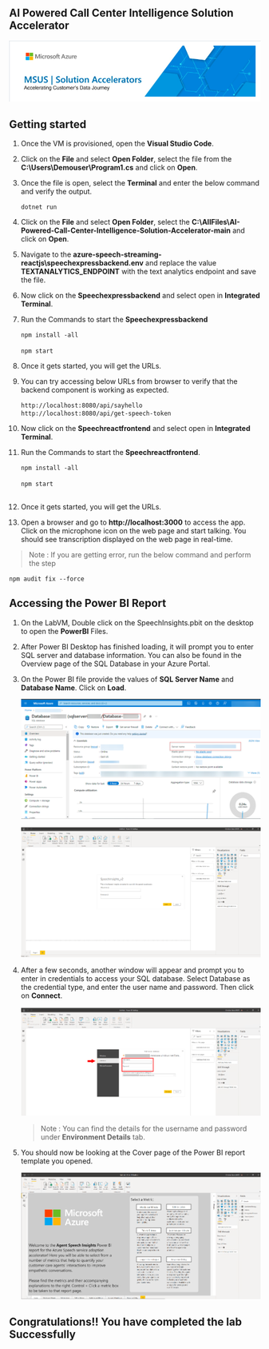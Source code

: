 ## AI Powered Call Center Intelligence Solution Accelerator

![](/images/img001.png)

## Getting started

1. Once the VM is provisioned, open the **Visual Studio Code**.

1. Click on the **File** and select **Open Folder**, select the file from the **C:\Users\Demouser\Program1.cs** and click on **Open**.

1. Once the file is open, select the **Terminal** and enter the below command and verify the output.

   `````
   dotnet run
   `````

1. Click on the **File** and select **Open Folder**, select the **C:\AllFiles\AI-Powered-Call-Center-Intelligence-Solution-Accelerator-main** and click on **Open**.

1. Navigate to the **azure-speech-streaming-reactjs\speechexpressbackend\.env** and replace the value **TEXTANALYTICS_ENDPOINT** with the text analytics endpoint and save the file.

1. Now click on the **Speechexpressbackend** and select open in **Integrated Terminal**.

1. Run the Commands to start the **Speechexpressbackend**

   `````
   npm install -all
   
   npm start
   
   `````
   
1. Once it gets started, you will get the URLs.

1. You can try accessing below URLs from browser to verify that the backend component is working as expected.

   ``````
   http://localhost:8080/api/sayhello
   http://localhost:8080/api/get-speech-token
   ``````
  
 1. Now click on the **Speechreactfrontend** and select open in **Integrated Terminal**.
 
 1. Run the Commands to start the **Speechreactfrontend**.
 
    `````
    npm install -all
   
    npm start
   
    `````
   
 1. Once it gets started, you will get the URLs.
 
 1. Open a browser and go to **http://localhost:3000** to access the app. Click on the microphone icon on the web page and start talking. You should see transcription displayed on the web page in real-time.


>Note : If you are getting error, run the below command and perform the step

 ````
 npm audit fix --force
 ````
 
 ## Accessing the Power BI Report
 
 1. On the LabVM, Double click on the SpeechInsights.pbit on the desktop to open the **PowerBI** Files.
 
 1. After Power BI Desktop has finished loading, it will prompt you to enter SQL server and database information. You can also be found in the Overview page of the SQL Database in your Azure Portal.
 
 1. On the Power BI file provide the values of **SQL Server Name** and **Database Name**. Click on **Load**.
 
    ![](/images/img006.png)
    
    ![](/images/img002.png)


1. After a few seconds, another window will appear and prompt you to enter in credentials to access your SQL database. Select Database as the credential type, and enter the user name and password. Then click on **Connect**.

   ![](/images/img003.png)

   > Note : You can find the details for the username and password under **Environment Details** tab.

1. You should now be looking at the Cover page of the Power BI report template you opened.
 
   ![](/images/img004.png)
   
 ## Congratulations!! You have completed the lab Successfully

